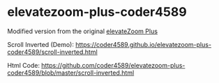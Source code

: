 # elevatezoom-plus-coder4589
Modified version from the original [elevateZoom Plus](https://github.com/igorlino/elevatezoom-plus)


Scroll Inverted (Demo): https://coder4589.github.io/elevatezoom-plus-coder4589/scroll-inverted.html


Html Code: https://github.com/coder4589/elevatezoom-plus-coder4589/blob/master/scroll-inverted.html
